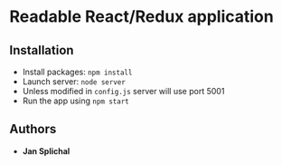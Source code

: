 # Readable React/Redux application

## Installation

* Install packages: `npm install`
* Launch server: `node server`
* Unless modified in `config.js` server will use port 5001
* Run the app using `npm start`

## Authors
* **Jan Splichal**

